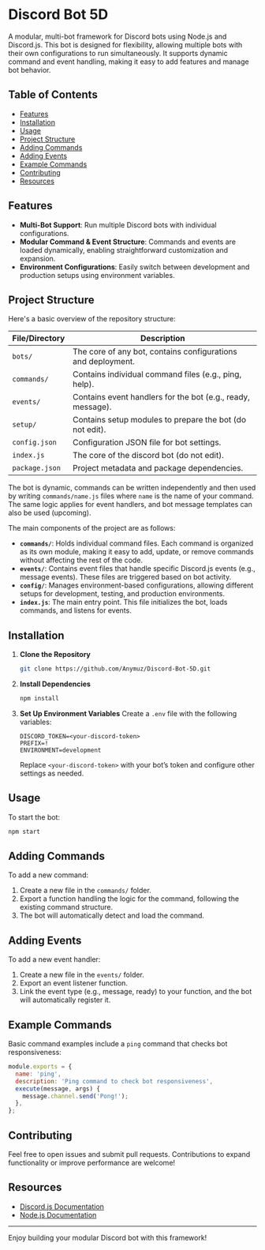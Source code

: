 # Discord Bot 5D

A modular, multi-bot framework for Discord bots using Node.js and Discord.js. This bot is designed for flexibility, allowing multiple bots with their own configurations to run simultaneously. It supports dynamic command and event handling, making it easy to add features and manage bot behavior.

## Table of Contents

- [Features](#features)
- [Installation](#installation)
- [Usage](#usage)
- [Project Structure](#project-structure)
- [Adding Commands](#adding-commands)
- [Adding Events](#adding-events)
- [Example Commands](#example-commands)
- [Contributing](#contributing)
- [Resources](#resources)

## Features

- **Multi-Bot Support**: Run multiple Discord bots with individual configurations.
- **Modular Command & Event Structure**: Commands and events are loaded dynamically, enabling straightforward customization and expansion.
- **Environment Configurations**: Easily switch between development and production setups using environment variables.

## Project Structure
Here's a basic overview of the repository structure:

| File/Directory   | Description                                                  |
|------------------|--------------------------------------------------------------|
| `bots/`          | The core of any bot, contains configurations and deployment. |
| `commands/`      | Contains individual command files (e.g., ping, help).        |
| `events/`        | Contains event handlers for the bot (e.g., ready, message).  |
| `setup/`         | Contains setup modules to prepare the bot (do not edit).     |
| `config.json`    | Configuration JSON file for bot settings.                    |
| `index.js`       | The core of the discord bot (do not edit).                   |
| `package.json`   | Project metadata and package dependencies.                   |

The bot is dynamic, commands can be written independently and then used by writing `commands/name.js` files where `name` is the name of your command. The same logic applies for event handlers, and bot message templates can also be used (upcoming).

The main components of the project are as follows:
- **`commands/`**: Holds individual command files. Each command is organized as its own module, making it easy to add, update, or remove commands without affecting the rest of the code.
- **`events/`**: Contains event files that handle specific Discord.js events (e.g., message events). These files are triggered based on bot activity.
- **`config/`**: Manages environment-based configurations, allowing different setups for development, testing, and production environments.
- **`index.js`**: The main entry point. This file initializes the bot, loads commands, and listens for events.

## Installation
1. **Clone the Repository**
   ```bash
   git clone https://github.com/Anymuz/Discord-Bot-5D.git
   ```

2. **Install Dependencies**
   ```bash
   npm install
   ```

3. **Set Up Environment Variables**
   Create a `.env` file with the following variables:
   ```
   DISCORD_TOKEN=<your-discord-token>
   PREFIX=!
   ENVIRONMENT=development
   ```
   Replace `<your-discord-token>` with your bot’s token and configure other settings as needed.

## Usage
To start the bot:
```bash
npm start
```

## Adding Commands
To add a new command:
1. Create a new file in the `commands/` folder.
2. Export a function handling the logic for the command, following the existing command structure.
3. The bot will automatically detect and load the command.

## Adding Events
To add a new event handler:
1. Create a new file in the `events/` folder.
2. Export an event listener function.
3. Link the event type (e.g., message, ready) to your function, and the bot will automatically register it.

## Example Commands
Basic command examples include a `ping` command that checks bot responsiveness:
```js
module.exports = {
  name: 'ping',
  description: 'Ping command to check bot responsiveness',
  execute(message, args) {
    message.channel.send('Pong!');
  },
};
```

## Contributing
Feel free to open issues and submit pull requests. Contributions to expand functionality or improve performance are welcome!

## Resources
- [Discord.js Documentation](https://discord.js.org/#/docs)
- [Node.js Documentation](https://nodejs.org/en/docs/)

---
Enjoy building your modular Discord bot with this framework!
